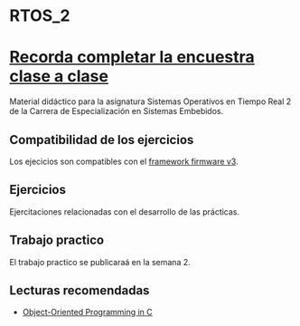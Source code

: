 # RTOS_2
# [**Recorda completar la encuestra clase a clase**](https://forms.gle/RvphazRZdpaU6VWG8)

Material didáctico para la asignatura Sistemas Operativos en Tiempo Real 2 de la Carrera de Especialización en Sistemas Embebidos.

## Compatibilidad de los ejercicios

Los ejecicios son compatibles con el [framework firmware v3](https://github.com/epernia/firmware_v3).

## Ejercicios

Ejercitaciones relacionadas con el desarrollo de las prácticas.

## Trabajo practico

El trabajo practico se publicaraá en la semana 2. 

## Lecturas recomendadas

- [Object-Oriented Programming in C](https://www.state-machine.com/doc/AN_OOP_in_C.pdf) 
